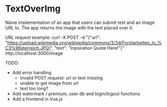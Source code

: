 # TextOverImg
Naive implementation of an app that users can submit text and an image URL to.
The app returns the image with the text placed over it.


URL request example:
curl -X POST -d "{\"url\": \"https://upload.wikimedia.org/wikipedia/commons/3/3d/Forstarbeiten_in_%C3%96sterreich.JPG\", \"text\": \"Inpsiration Quote Here!\"}" http://localhost:3000/image

TODO:
- Add error handling	
	- invalid POST request: url or text missing
	- unable to get image from url
	- text too long?
- Add watermark / premium, user db and login/logout functions
- Add a frontend in Vue.js
